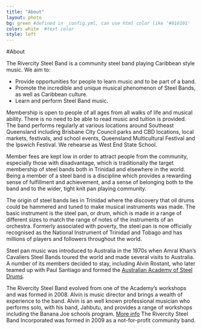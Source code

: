 ```yaml
---
title: "About"
layout: photo
bg: green #defined in _config.yml, can use html color like '#010101'
color: white  #text color
style: left
---
```


#About

The Rivercity Steel Band is a community steel band playing Caribbean style music. We aim to:

* Provide opportunities for people to learn music and to be part of a band.
* Promote the incredible and unique musical phenomenon of Steel Bands, as well as Caribbean culture.
* Learn and perform Steel Band music.

Membership is open to people of all ages from all walks of life and musical ability. There is no need to be able to read music and tuition is provided. The band performs regularly at various locations around Southeast Queensland including Brisbane City Council parks and CBD locations, local markets, festivals, and school events, Queensland Multicultural Festival and the Ipswich Festival. We rehearse as West End State School.

Member fees are kept low in order to attract people from the community, especially those with disadvantage, which is traditionally the target membership of steel bands both in Trinidad and elsewhere in the world. Being a member of a steel band is a discipline which provides a rewarding sense of fulfillment and achievement, and a sense of belonging both to the band and to the wider, tight knit pan playing community.

The origin of steel bands lies in Trinidad where the discovery that oil drums could be hammered and tuned to make musical instruments was made. The basic instrument is the steel pan, or drum, which is made in a range of different sizes to match the range of notes of the instruments of an orchestra. Formerly associated with poverty, the steel pan is now officially recognised as the National Instrument of Trinidad and Tobago and has millions of players and followers throughout the world.

Steel pan music was introduced to Australia in the 1970s when Amral Khan’s Cavaliers Steel Bands toured the world and made several visits to Australia. A number of its members decided to stay, including Alvin Rostant, who later teamed up with Paul Santiago and formed the [Australian Academy of Steel Drums](www.steeldrums.org).

The Rivercity Steel Band evolved from one of the Academy’s workshops and was formed in 2008. Alvin is music director and brings a wealth of experience to the band. Alvin is an well known professional musician who performs solo, with his band, Jahbutu, and provides a range of workshops including the Banana Joe schools program. [More info](www.caribbeanartscompany.com.au) The Rivercity Steel Band Incorporated was formed in 2009 as a not-for-profit community band.


